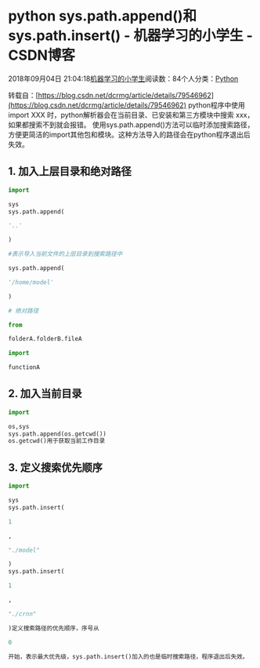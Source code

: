 
# python sys.path.append()和sys.path.insert() - 机器学习的小学生 - CSDN博客


2018年09月04日 21:04:18[机器学习的小学生](https://me.csdn.net/xuluhui123)阅读数：84个人分类：[Python																](https://blog.csdn.net/xuluhui123/article/category/6679259)


转载自：[https://blog.csdn.net/dcrmg/article/details/79546962](https://blog.csdn.net/dcrmg/article/details/79546962)
python程序中使用 import XXX 时，python解析器会在当前目录、已安装和第三方模块中搜索 xxx，如果都搜索不到就会报错。
使用sys.path.append()方法可以临时添加搜索路径，方便更简洁的import其他包和模块。这种方法导入的路径会在python程序退出后失效。
## 1. 加入上层目录和绝对路径
```python
import
```
```python
sys
sys.path.append(
```
```python
'..'
```
```python
)
```
```python
#表示导入当前文件的上层目录到搜索路径中
```
```python
sys.path.append(
```
```python
'/home/model'
```
```python
)
```
```python
# 绝对路径
```
```python
from
```
```python
folderA.folderB.fileA
```
```python
import
```
```python
functionA
```
## 2. 加入当前目录
```python
import
```
```python
os,sys
sys.path.append(os.getcwd())
os.getcwd()用于获取当前工作目录
```
## 3. 定义搜索优先顺序
```python
import
```
```python
sys
sys.path.insert(
```
```python
1
```
```python
,
```
```python
"./model"
```
```python
)
sys.path.insert(
```
```python
1
```
```python
,
```
```python
"./crnn"
```
```python
)定义搜索路径的优先顺序，序号从
```
```python
0
```
```python
开始，表示最大优先级，sys.path.insert()加入的也是临时搜索路径，程序退出后失效。
```

